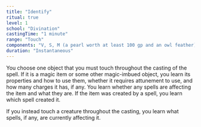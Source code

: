 ```yaml
---
title: "Identify"
ritual: true
level: 1
school: "Divination"
castingTime: "1 minute"
range: "Touch"
components: "V, S, M (a pearl worth at least 100 gp and an owl feather)"
duration: "Instantaneous"
---
```


You choose one object that you must touch throughout the casting of the spell. If it is a magic item or some other magic-imbued object, you learn its properties and how to use them, whether it requires attunement to use, and how many charges it has, if any. You learn whether any spells are affecting the item and what they are. If the item was created by a spell, you learn which spell created it.

If you instead touch a creature throughout the casting, you learn what spells, if any, are currently affecting it.
